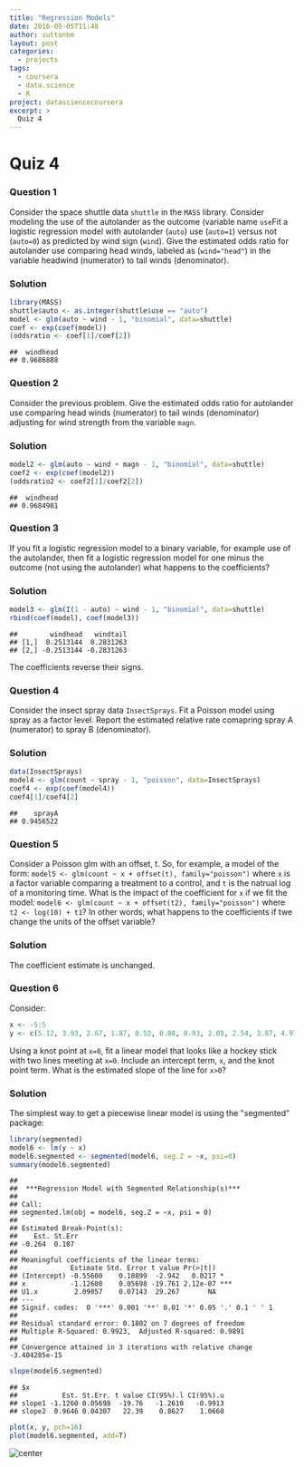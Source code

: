 ```yaml
---
title: "Regression Models"
date: 2016-05-05T11:48
author: suttonbm
layout: post
categories:
  - projects
tags:
  - coursera
  - data.science
  - R
project: datasciencecoursera
excerpt: >
  Quiz 4
---
```




# Quiz 4

### Question 1
Consider the space shuttle data `shuttle` in the `MASS` library. Consider modeling the use of the autolander as the outcome (variable name `use`Fit a logistic regression model with autolander (`auto`) use (`auto=1`) versus not (`auto=0`) as predicted by wind sign (`wind`). Give the estimated odds ratio for autolander use comparing head winds, labeled as (`wind="head"`) in the variable headwind (numerator) to tail winds (denominator).

### Solution

```r
library(MASS)
shuttle$auto <- as.integer(shuttle$use == "auto")
model <- glm(auto ~ wind - 1, "binomial", data=shuttle)
coef <- exp(coef(model))
(oddsratio <- coef[1]/coef[2])
```

```
##  windhead 
## 0.9686888
```

### Question 2
Consider the previous problem. Give the estimated odds ratio for autolander use comparing head winds (numerator) to tail winds (denominator) adjusting for wind strength from the variable `magn`.

### Solution

```r
model2 <- glm(auto ~ wind + magn - 1, "binomial", data=shuttle)
coef2 <- exp(coef(model2))
(oddsratio2 <- coef2[1]/coef2[2])
```

```
##  windhead 
## 0.9684981
```

### Question 3
If you fit a logistic regression model to a binary variable, for example use of the autolander, then fit a logistic regression model for one minus the outcome (not using the autolander) what happens to the coefficients?

### Solution

```r
model3 <- glm(I(1 - auto) ~ wind - 1, "binomial", data=shuttle)
rbind(coef(model), coef(model3))
```

```
##        windhead   windtail
## [1,]  0.2513144  0.2831263
## [2,] -0.2513144 -0.2831263
```
The coefficients reverse their signs.

### Question 4
Consider the insect spray data `InsectSprays`. Fit a Poisson model using spray as a factor level. Report the estimated relative rate comapring spray A (numerator) to spray B (denominator).

### Solution

```r
data(InsectSprays)
model4 <- glm(count ~ spray - 1, "poisson", data=InsectSprays)
coef4 <- exp(coef(model4))
coef4[1]/coef4[2]
```

```
##    sprayA 
## 0.9456522
```

### Question 5
Consider a Poisson glm with an offset, t. So, for example, a model of the form:
`model5 <- glm(count ~ x + offset(t), family="poisson")`
where `x` is a factor variable comparing a treatment to a control, and `t` is the natrual log of a monitoring time.  What is the impact of the coefficient for `x` if we fit the model:
`model6 <- glm(count ~ x + offset(t2), family="poisson")`
where `t2 <- log(10) + t1`?
In other words, what happens to the coefficients if twe change the units of the offset variable?

### Solution
The coefficient estimate is unchanged.

### Question 6
Consider:

```r
x <- -5:5
y <- c(5.12, 3.93, 2.67, 1.87, 0.52, 0.08, 0.93, 2.05, 2.54, 3.87, 4.97)
```
Using a knot point at `x=0`, fit a linear model that looks like a hockey stick with two lines meeting at `x=0`.  Include an intercept term, `x`, and the knot point term.  What is the estimated slope of the line for `x>0`?

### Solution
The simplest way to get a piecewise linear model is using the "segmented" package:

```r
library(segmented)
model6 <- lm(y ~ x)
model6.segmented <- segmented(model6, seg.Z = ~x, psi=0)
summary(model6.segmented)
```

```
## 
## 	***Regression Model with Segmented Relationship(s)***
## 
## Call: 
## segmented.lm(obj = model6, seg.Z = ~x, psi = 0)
## 
## Estimated Break-Point(s):
##    Est. St.Err 
## -0.264  0.107 
## 
## Meaningful coefficients of the linear terms:
##             Estimate Std. Error t value Pr(>|t|)    
## (Intercept) -0.55600    0.18899  -2.942   0.0217 *  
## x           -1.12600    0.05698 -19.761 2.12e-07 ***
## U1.x         2.09057    0.07143  29.267       NA    
## ---
## Signif. codes:  0 '***' 0.001 '**' 0.01 '*' 0.05 '.' 0.1 ' ' 1
## 
## Residual standard error: 0.1802 on 7 degrees of freedom
## Multiple R-Squared: 0.9923,  Adjusted R-squared: 0.9891 
## 
## Convergence attained in 3 iterations with relative change -3.404285e-15
```

```r
slope(model6.segmented)
```

```
## $x
##           Est. St.Err. t value CI(95%).l CI(95%).u
## slope1 -1.1260 0.05698  -19.76   -1.2610   -0.9913
## slope2  0.9646 0.04307   22.39    0.8627    1.0660
```

```r
plot(x, y, pch=16)
plot(model6.segmented, add=T)
```

![center](http://i.imgur.com/5ZF0Vgd.png)

